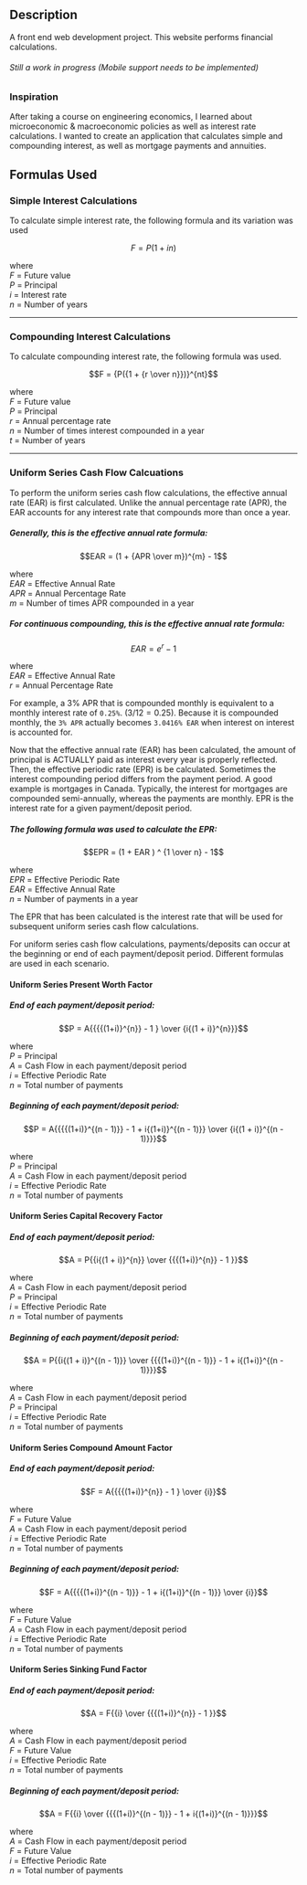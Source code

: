 ## Description

A front end web development project. This website performs financial calculations.
###### Still a work in progress (Mobile support needs to be implemented)

### Inspiration

After taking a course on engineering economics, I learned about microeconomic & macroeconomic policies as well as interest rate calculations. I wanted to create an application that calculates simple and compounding interest, as well as mortgage payments and annuities.

## Formulas Used

### Simple Interest Calculations

To calculate simple interest rate, the following formula and its variation was used

```math
F = P(1 + in)
```

where\
$`F`$ = Future value\
$`P`$ = Principal\
$`i`$ = Interest rate\
$`n`$ = Number of years

---

### Compounding Interest Calculations

To calculate compounding interest rate, the following formula was used.

```math
F = {P({1 + {r \over n}})}^{nt}
```

where\
$`F`$ = Future value\
$`P`$ = Principal\
$`r`$ = Annual percentage rate\
$`n`$ = Number of times interest compounded in a year\
$`t`$ = Number of years

---

### Uniform Series Cash Flow Calcuations

To perform the uniform series cash flow calculations, the effective annual rate (EAR) is first calculated. Unlike the annual percentage rate (APR), the EAR accounts for any interest rate that compounds more than once a year.

##### Generally, this is the effective annual rate formula:
```math
EAR = (1 + {APR \over m})^{m} - 1
```

where\
$`EAR`$ = Effective Annual Rate\
$`APR`$ = Annual Percentage Rate\
$`m`$ = Number of times APR compounded in a year

##### For continuous compounding, this is the effective annual rate formula:

```math
EAR = e^{r} - 1
```

where\
$`EAR`$ = Effective Annual Rate\
$`r`$ = Annual Percentage Rate

For example, a 3% APR that is compounded monthly is equivalent to a monthly interest rate of `0.25%`. ($`3 / 12 = 0.25`$). Because it is compounded monthly, the `3% APR` actually becomes `3.0416% EAR` when interest on interest is accounted for.

Now that the effective annual rate (EAR) has been calculated, the amount of principal is ACTUALLY paid as interest every year is properly reflected. Then, the effective periodic rate (EPR) is be calculated. Sometimes the interest compounding period differs from the payment period. A good example is mortgages in Canada. Typically, the interest for mortgages are compounded semi-annually, whereas the payments are monthly. EPR is the interest rate for a given payment/deposit period. 

##### The following formula was used to calculate the EPR:
```math
EPR = (1 + EAR ) ^ {1 \over n} - 1
```

where\
$`EPR`$ = Effective Periodic Rate\
$`EAR`$ = Effective Annual Rate\
$`n`$ = Number of payments in a year

The EPR that has been calculated is the interest rate that will be used for subsequent uniform series cash flow calculations.

For uniform series cash flow calculations, payments/deposits can occur at the beginning or end of each payment/deposit period. Different formulas are used in each scenario.

#### Uniform Series Present Worth Factor 
##### End of each payment/deposit period:
```math
P = A{{{{(1+i)}^{n}} - 1 } \over {i{(1 + i)}^{n}}}
```

where\
$`P`$ = Principal\
$`A`$ = Cash Flow in each payment/deposit period\
$`i`$ = Effective Periodic Rate\
$`n`$ = Total number of payments

##### Beginning of each payment/deposit period:
```math
P = A{{{{(1+i)}^{(n - 1)}} - 1 + i{(1+i)}^{(n - 1)}} \over {i{(1 + i)}^{(n - 1)}}}
```

where\
$`P`$ = Principal\
$`A`$ = Cash Flow in each payment/deposit period\
$`i`$ = Effective Periodic Rate\
$`n`$ = Total number of payments

#### Uniform Series Capital Recovery Factor

##### End of each payment/deposit period:
```math
A = P{{i{(1 + i)}^{n}} \over {{{(1+i)}^{n}} - 1 }}
```

where\
$`A`$ = Cash Flow in each payment/deposit period\
$`P`$ = Principal\
$`i`$ = Effective Periodic Rate\
$`n`$ = Total number of payments


##### Beginning of each payment/deposit period:
```math
A = P{{i{(1 + i)}^{(n - 1)}} \over {{{(1+i)}^{(n - 1)}} - 1 + i{(1+i)}^{(n - 1)}}}
```

where\
$`A`$ = Cash Flow in each payment/deposit period\
$`P`$ = Principal\
$`i`$ = Effective Periodic Rate\
$`n`$ = Total number of payments

#### Uniform Series Compound Amount Factor

##### End of each payment/deposit period:
```math
F = A{{{{(1+i)}^{n}} - 1 } \over {i}}
```

where\
$`F`$ = Future Value\
$`A`$ = Cash Flow in each payment/deposit period\
$`i`$ = Effective Periodic Rate\
$`n`$ = Total number of payments

##### Beginning of each payment/deposit period:
```math
F = A{{{{(1+i)}^{(n - 1)}} - 1 + i{(1+i)}^{(n - 1)}} \over {i}}
```

where\
$`F`$ = Future Value\
$`A`$ = Cash Flow in each payment/deposit period\
$`i`$ = Effective Periodic Rate\
$`n`$ = Total number of payments

#### Uniform Series Sinking Fund Factor

##### End of each payment/deposit period:
```math
A = F{{i} \over {{{(1+i)}^{n}} - 1 }}
```

where\
$`A`$ = Cash Flow in each payment/deposit period\
$`F`$ = Future Value\
$`i`$ = Effective Periodic Rate\
$`n`$ = Total number of payments


##### Beginning of each payment/deposit period:
```math
A = F{{i} \over {{{(1+i)}^{(n - 1)}} - 1 + i{(1+i)}^{(n - 1)}}}
```

where\
$`A`$ = Cash Flow in each payment/deposit period\
$`F`$ = Future Value\
$`i`$ = Effective Periodic Rate\
$`n`$ = Total number of payments
